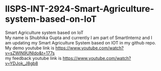 # llSPS-INT-2924-Smart-Agriculture-system-based-on-IoT
Smart Agriculture system based on IoT  
My name is Shubhika Gupta and currently I am part of SmartInternz and I am updating my Smart Agriculture System based on IOT in my github repo.   
My demo youtube link is https://www.youtube.com/watch?v=sZWIN9UNldo&t=177s  
my feedback youtube link is https://www.youtube.com/watch?v=YDJok_J8gb8  
